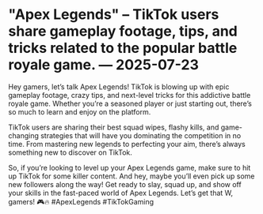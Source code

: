 # "Apex Legends" – TikTok users share gameplay footage, tips, and tricks related to the popular battle royale game. — 2025-07-23

Hey gamers, let’s talk Apex Legends! TikTok is blowing up with epic gameplay footage, crazy tips, and next-level tricks for this addictive battle royale game. Whether you’re a seasoned player or just starting out, there’s so much to learn and enjoy on the platform.

TikTok users are sharing their best squad wipes, flashy kills, and game-changing strategies that will have you dominating the competition in no time. From mastering new legends to perfecting your aim, there’s always something new to discover on TikTok.

So, if you’re looking to level up your Apex Legends game, make sure to hit up TikTok for some killer content. And hey, maybe you’ll even pick up some new followers along the way! Get ready to slay, squad up, and show off your skills in the fast-paced world of Apex Legends. Let’s get that W, gamers! 🎮🔥 #ApexLegends #TikTokGaming